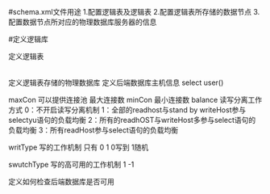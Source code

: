#schema.xml文件用途
1.配置逻辑表及逻辑表
2.配置逻辑表所存储的数据节点
3.配置数据节点所对应的物理数据库服务器的信息


#定义逻辑库
<schema name="逻辑库名" 
checkSQLschema="false" sqlMaxLimit="1000"></schema>


<table> 定义逻辑表
<table name="逻辑表的名字与真实物理数据库中的表的名字必须一致"
primaaryKey="逻辑表的主键与真实物理数据库中的表主键名一致"
dataNode="db01,db02 定义表数据实际存在的数据库的名"
rule="定义了逻辑表的分片规则，对应的rule.xml中的<tableRule>"
>

<dataNode>
定义逻辑表存储的物理数据库
<dataNode name="定义数据节点的名称，必须唯一" 
dataHost="mysql"


<dataHost> 定义后端数据库主机信息
<dataHost name="mysql0103" maxCon="1000" minCon="10"
balance="1" writType="0" dbType="mysql" dbDriver="native"
switchType="1" >
    <heartbeat> select user()</heartbeat>
    <writeHost host="ip" url="ip:端口"
user="用户名" password="密码">
<readHost host="ip" url="ip:3306" user="用户名" password="123456">
</writeHost>
<dataHost>

maxCon 可以提供连接池 最大连接数
minCon 最小连接数
balance 读写分离工作方式
0：不开启读写分离机制
1：全部的readhost与stand by writeHost参与selectyu语句的负载均衡
2：所有的readhOST与writeHost多参与select语句的负载均衡
3：所有readHost参与select语句的负载均衡

writType 写的工作机制 只有 0 1
0写到
1随机

swutchType 写的高可用的工作机制 1 -1


<heartbeat> 定义如何检查后端数据库是否可用



